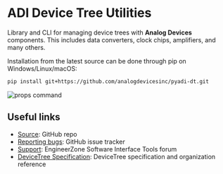 # ADI Device Tree Utilities

Library and CLI for managing device trees with **Analog Devices** components. This includes data converters, clock chips, amplifiers, and many others.

Installation from the latest source can be done through pip on Windows/Linux/macOS:
```bash
pip install git+https://github.com/analogdevicesinc/pyadi-dt.git
```


![props command](media/props.gif)

## Useful links

- [Source](https://github.com/analogdevicesinc/pyadi-dt): GitHub repo
- [Reporting bugs](https://github.com/analogdevicesinc/pyadi-dt/issues): GitHub issue tracker
- [Support](https://ez.analog.com/sw-interface-tools/f/q-a): EngineerZone Software Interface Tools forum
- [DeviceTree Specification](http://devicetree-org.github.io/devicetree-specification): DeviceTree specification and organization reference
